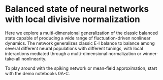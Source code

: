 # Balanced state of neural networks with local divisive normalization

Here we explore a multi-dimensional generalization of the classic balanced state capable of producing a wide range of fluctuation-driven nonlinear dynamics. The network generalizes classic E-I balance to balance among several different neural populations with different tunings, with local interactions mediated through a multi-dimensional normalization or winner-take-all nonlinearity.

To play around with the spiking network or mean-field approximation, start with the demo notebooks 0A-C.
